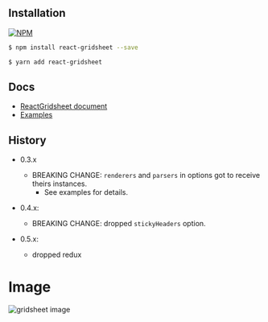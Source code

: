 
## Installation

[![NPM](https://nodei.co/npm/react-gridsheet.png)](https://nodei.co/npm/react-gridsheet/)

```sh
$ npm install react-gridsheet --save
```

```sh
$ yarn add react-gridsheet
```
## Docs

- [ReactGridsheet document](https://docs.walkframe.com/products/react-gridsheet/)
- [Examples](https://docs.walkframe.com/products/react-gridsheet/examples/)

## History

- 0.3.x
  - BREAKING CHANGE: `renderers` and `parsers` in options got to receive theirs instances.
    - See examples for details.

- 0.4.x:
  - BREAKING CHANGE: dropped `stickyHeaders` option.

- 0.5.x:
  - dropped redux



# Image
<img src="https://github.com/walkframe/react-gridsheet/raw/master/gridsheet.png" alt="gridsheet image" />